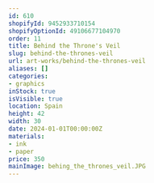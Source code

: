 ```yaml
---
id: 610
shopifyId: 9452933710154
shopifyOptionId: 49106677104970
order: 11
title: Behind the Throne's Veil
slug: behind-the-thrones-veil
url: art-works/behind-the-thrones-veil
aliases: []
categories:
- graphics
inStock: true
isVisible: true
location: Spain
height: 42
width: 30
date: 2024-01-01T00:00:00Z
materials:
- ink
- paper
price: 350
mainImage: behing_the_thrones_veil.JPG
---
```

